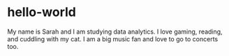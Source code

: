 # hello-world
My name is Sarah and I am studying data analytics. I love gaming, reading, and cuddling with my cat.
I am a big music fan and love to go to concerts too.
